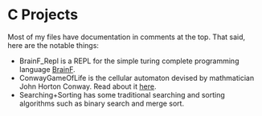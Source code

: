 # C Projects

Most of my files have documentation in comments at the top.
That said, here are the notable things:

* BrainF_Repl is a REPL for the simple turing complete programming language [BrainF](https://en.wikipedia.org/wiki/Brainfuck).
* ConwayGameOfLife is the cellular automaton devised by mathmatician John Horton Conway. Read about it [here](https://en.wikipedia.org/wiki/Conway's_Game_of_Life).
* Searching+Sorting has some traditional searching and sorting algorithms such as binary search and merge sort.





